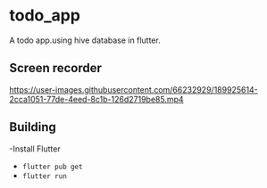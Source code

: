 # todo_app

A todo app.using hive database in flutter.

## Screen recorder

https://user-images.githubusercontent.com/66232929/189925614-2cca1051-77de-4eed-8c1b-126d2719be85.mp4


## Building

-Install Flutter
- `flutter pub get`
- `flutter run`
